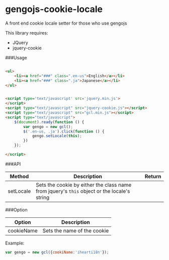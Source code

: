 gengojs-cookie-locale
=====================

A front end cookie locale setter for those who use gengojs

This library requires:

* JQuery
* jquery-cookie

###Usage

```html

<ul>
	<li><a href="###" class=".en-us">English</a></li>
	<li><a href="###" class=".ja">Japanese</a></li>
</ul>


<script type='text/javascript' src='jquery.min.js'>
</script>
<script type="text/javascript" src="jquery-cookie.js"></script>
<script type="text/javascript" src="gcl.min.js"></script>
<script type="text/javascript">
	$(document).ready(function () {
		var gengo = new gcl();
		$('.en-us, .ja').click(function () {
			gengo.setLocale(this);
		})
	});

</script>

```

###API

|Method   |Description   |Return   |
|---------|--------------|---------|
|setLocale|Sets the cookie by either the class name from jquery's `this` object or the locale's string|   |

###Option

|Option   |Description|
|---------|-----------|
|cookieName| Sets the name of the cookie

Example:

```js
var gengo = new gcl({cookiName:'ihearti18n'});
```